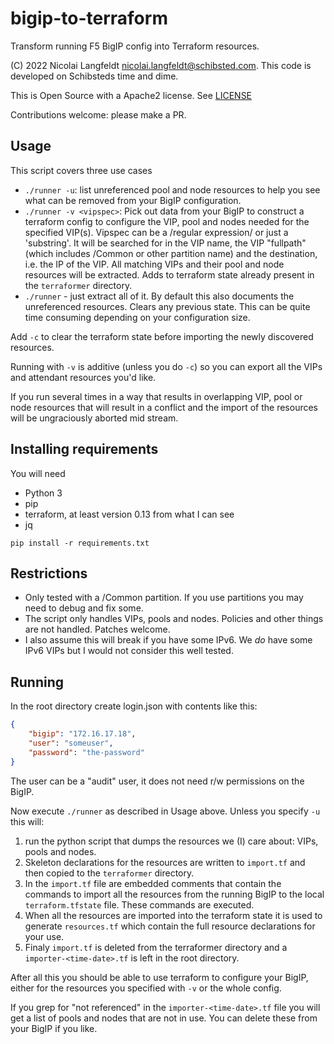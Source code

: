# bigip-to-terraform

Transform running F5 BigIP config into Terraform resources.

(C) 2022 Nicolai Langfeldt nicolai.langfeldt@schibsted.com.  This code
is developed on Schibsteds time and dime.

This is Open Source with a Apache2 license.  See [LICENSE](LICENSE)

Contributions welcome: please make a PR.

## Usage

This script covers three use cases

- `./runner -u`: list unreferenced pool and node resources to help you
  see what can be removed from your BigIP configuration.
- `./runner -v <vipspec>`: Pick out data from your BigIP to construct a
  terraform config to configure the VIP, pool and nodes needed for the
  specified VIP(s).  Vipspec can be a /regular expression/ or just a
  'substring'. It will be searched for in the VIP name, the VIP "fullpath"
  (which includes /Common or other partition name) and the destination,
  i.e. the IP of the VIP.
  All matching VIPs and their pool and node resources
  will be extracted.  Adds to terraform state already present in the
  `terraformer` directory.
- `./runner` - just extract all of it.  By default this also documents
  the unreferenced resources.  Clears any previous state.  This can be
  quite time consuming depending on your configuration size.

Add `-c` to clear the terraform state before importing the newly
discovered resources.

Running with `-v` is additive (unless you do `-c`) so you can export
all the VIPs and attendant resources you'd like.

If you run several times in a way that results in overlapping VIP,
pool or node resources that will result in a conflict and the import
of the resources will be ungraciously aborted mid stream.

## Installing requirements

You will need
- Python 3
- pip
- terraform, at least version 0.13 from what I can see
- jq

```
pip install -r requirements.txt

```

## Restrictions

- Only tested with a /Common partition.  If you use partitions you
  may need to debug and fix some.
- The script only handles VIPs, pools and nodes.  Policies and other
  things are not handled.  Patches welcome.
- I also assume this will break if you have some IPv6.  We _do_ have
  some IPv6 VIPs but I would not consider this well tested.

## Running

In the root directory create login.json with contents like this:

```json
{
    "bigip": "172.16.17.18",
    "user": "someuser",
    "password": "the-password"
}
```

The user can be a "audit" user, it does not need r/w permissions on
the BigIP.

Now execute `./runner` as described in Usage above. Unless you specify
`-u` this will:

1. run the python script that dumps the resources we (I) care about:
   VIPs, pools and nodes.
1. Skeleton declarations for the resources are written to `import.tf`
   and then copied to the `terraformer` directory.
1. In the `import.tf` file are embedded comments that contain the
   commands to import all the resources from the running BigIP to the
   local `terraform.tfstate` file. These commands are executed.
1. When all the resources are imported into the terraform state it is
   used to generate `resources.tf` which contain the full resource
   declarations for your use.
1. Finaly `import.tf` is deleted from the terraformer directory and a
   `importer-<time-date>.tf` is left in the root directory.

After all this you should be able to use terraform to configure your
BigIP, either for the resources you specified with `-v` or the whole
config.

If you grep for "not referenced" in the `importer-<time-date>.tf` file
you will get a list of pools and nodes that are not in use.  You can
delete these from your BigIP if you like.
